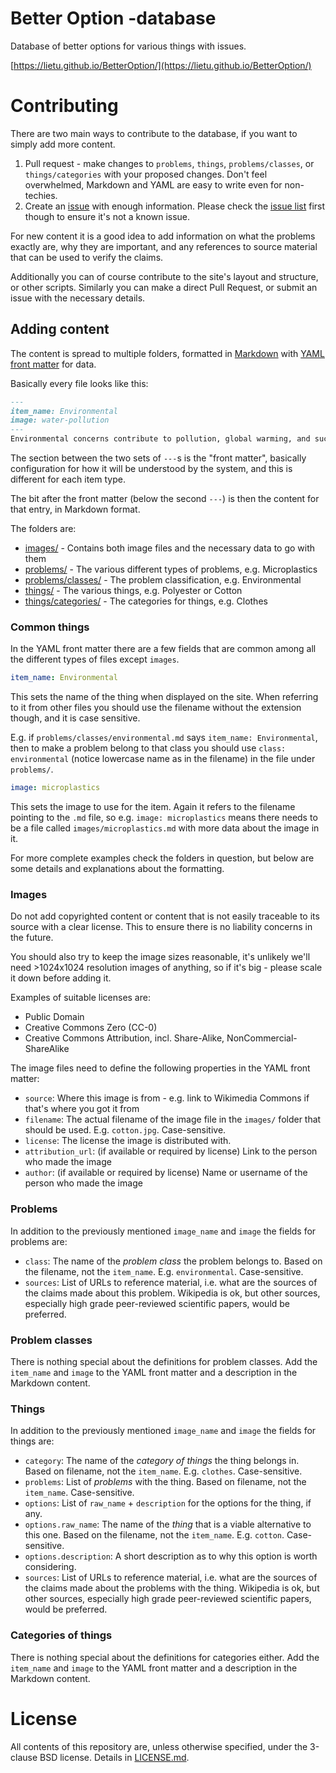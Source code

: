 # Better Option -database

Database of better options for various things with issues.

[https://lietu.github.io/BetterOption/](https://lietu.github.io/BetterOption/)

# Contributing

There are two main ways to contribute to the database, if you want to simply add more content.

1. Pull request - make changes to `problems`, `things`, `problems/classes`, or `things/categories` with your proposed changes. Don't feel overwhelmed, Markdown and YAML are easy to write even for non-techies.
2. Create an [issue](https://github.com/lietu/BetterOption/issues/new) with enough information. Please check the [issue list](https://github.com/lietu/BetterOption/issues) first though to ensure it's not a known issue.

For new content it is a good idea to add information on what the problems exactly are, why they are important, and any references to source material that can be used to verify the claims.

Additionally you can of course contribute to the site's layout and structure, or other scripts. Similarly you can make a direct Pull Request, or submit an issue with the necessary details.

## Adding content

The content is spread to multiple folders, formatted in [Markdown](https://daringfireball.net/projects/markdown/syntax) with [YAML front matter](https://jekyllrb.com/docs/front-matter/) for data.

Basically every file looks like this:

```markdown
---
item_name: Environmental
image: water-pollution
---
Environmental concerns contribute to pollution, global warming, and such issues, or e.g. can negatively affect marine life.
```

The section between the two sets of `---`s is the "front matter", basically configuration for how it will be understood by the system, and this is different for each item type.

The bit after the front matter (below the second `---`) is then the content for that entry, in Markdown format.

The folders are:

 - [images/](images/) - Contains both image files and the necessary data to go with them
 - [problems/](problems/) - The various different types of problems, e.g. Microplastics
 - [problems/classes/](problems/classes/) - The problem classification, e.g. Environmental
 - [things/](things/) - The various things, e.g. Polyester or Cotton
 - [things/categories/](things/categories/) - The categories for things, e.g. Clothes

### Common things

In the YAML front matter there are a few fields that are common among all the different types of files except `images`.

```yaml
item_name: Environmental
```

This sets the name of the thing when displayed on the site. When referring to it from other files you should use the filename without the extension though, and it is case sensitive.

E.g. if `problems/classes/environmental.md` says `item_name: Environmental`, then to make a problem belong to that class you should use `class: environmental` (notice lowercase name as in the filename) in the file under `problems/`.

```yaml
image: microplastics
```

This sets the image to use for the item. Again it refers to the filename pointing to the `.md` file, so e.g. `image: microplastics` means there needs to be a file called `images/microplastics.md` with more data about the image in it.

For more complete examples check the folders in question, but below are some details and explanations about the formatting.

### Images

Do not add copyrighted content or content that is not easily traceable to its source with a clear license. This to ensure there is no liability concerns in the future.

You should also try to keep the image sizes reasonable, it's unlikely we'll need >1024x1024 resolution images of anything, so if it's big - please scale it down before adding it.

Examples of suitable licenses are:

 - Public Domain
 - Creative Commons Zero (CC-0)
 - Creative Commons Attribution, incl. Share-Alike, NonCommercial-ShareAlike

The image files need to define the following properties in the YAML front matter:

 - `source`: Where this image is from - e.g. link to Wikimedia Commons if that's where you got it from
 - `filename`: The actual filename of the image file in the `images/` folder that should be used. E.g. `cotton.jpg`. Case-sensitive.
 - `license`: The license the image is distributed with.
 - `attribution_url`: (if available or required by license) Link to the person who made the image
 - `author`: (if available or required by license) Name or username of the person who made the image

### Problems

In addition to the previously mentioned `image_name` and `image` the fields for problems are:

 - `class`: The name of the *problem class* the problem belongs to. Based on the filename, not the `item_name`. E.g. `environmental`. Case-sensitive.
 - `sources`: List of URLs to reference material, i.e. what are the sources of the claims made about this problem. Wikipedia is ok, but other sources, especially high grade peer-reviewed scientific papers, would be preferred.

### Problem classes

There is nothing special about the definitions for problem classes. Add the `item_name` and `image` to the YAML front matter and a description in the Markdown content.

### Things

In addition to the previously mentioned `image_name` and `image` the fields for things are:

 - `category`: The name of the *category of things* the thing belongs in. Based on filename, not the `item_name`. E.g. `clothes`. Case-sensitive.
 - `problems`: List of *problems* with the thing. Based on filename, not the `item_name`. Case-sensitive.
 - `options`: List of `raw_name` + `description` for the options for the thing, if any.
 - `options.raw_name`: The name of the *thing* that is a viable alternative to this one. Based on the filename, not the `item_name`. E.g. `cotton`. Case-sensitive.
 - `options.description`: A short description as to why this option is worth considering.
 - `sources`: List of URLs to reference material, i.e. what are the sources of the claims made about the problems with the thing. Wikipedia is ok, but other sources, especially high grade peer-reviewed scientific papers, would be preferred.

### Categories of things

There is nothing special about the definitions for categories either. Add the `item_name` and `image` to the YAML front matter and a description in the Markdown content.

# License

All contents of this repository are, unless otherwise specified, under
the 3-clause BSD license. Details in [LICENSE.md](LICENSE.md).
